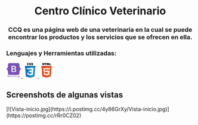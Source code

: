 <h1 align="center">Centro Clínico Veterinario</h1>
<h3 align="center">CCQ es una página web de una veterinaria en la cual se puede encontrar los productos y los servicios que se ofrecen en ella. </h3>

<h3 align="left">Lenguajes y Herramientas utilizadas:</h3>
<p align="left"> <a href="https://getbootstrap.com" target="_blank" rel="noreferrer"> <img src="https://raw.githubusercontent.com/devicons/devicon/master/icons/bootstrap/bootstrap-plain-wordmark.svg" alt="bootstrap" width="40" height="40"/> </a> <a href="https://www.w3schools.com/css/" target="_blank" rel="noreferrer"> <img src="https://raw.githubusercontent.com/devicons/devicon/master/icons/css3/css3-original-wordmark.svg" alt="css3" width="40" height="40"/> </a> <a href="https://www.w3.org/html/" target="_blank" rel="noreferrer"> <img src="https://raw.githubusercontent.com/devicons/devicon/master/icons/html5/html5-original-wordmark.svg" alt="html5" width="40" height="40"/> </a> </p>
<h2>Screenshots de algunas vistas</h2>
[![Vista-inicio.jpg](https://i.postimg.cc/4y86GrXy/Vista-inicio.jpg)](https://postimg.cc/rRr0CZ02)





